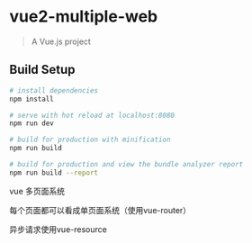 # vue2-multiple-web

> A Vue.js project

## Build Setup

``` bash
# install dependencies
npm install

# serve with hot reload at localhost:8080
npm run dev

# build for production with minification
npm run build

# build for production and view the bundle analyzer report
npm run build --report
```


vue 多页面系统

每个页面都可以看成单页面系统（使用vue-router）

异步请求使用vue-resource 
